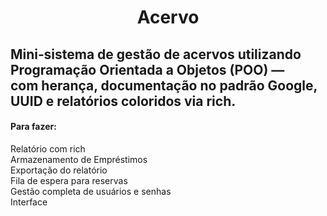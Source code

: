 <h1 align='center'>Acervo</h1>
<h2 aling='center'>Mini‑sistema de gestão de acervos utilizando Programação Orientada a Objetos (POO) — com herança, documentação no padrão Google, UUID e relatórios coloridos via rich.</h2>
<h4>Para fazer:</h4>
<p>Relatório com rich<br>Armazenamento de Empréstimos<br>Exportação do relatório<br>Fila de espera para reservas<br>Gestão completa de usuários e senhas<br>Interface</p>
